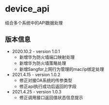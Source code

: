 # device_api
结合多个系统中的API数据处理
## 版本信息

* 2020.10.2   - version 1.0.1
  *  新增华为防火墙端口映射处理
  *  新增华为防火墙策略处理
  *  新增Sangfor上网行为管理的mac/ip绑定处理
* 2021.4.15   - version 1.0.2
  *  修正对接OA系统的传参类型
  *  修正api执行成功后返回的字段
* 2021.4.25   - version 1.0.3
  *  修正调用接口返回值状态信息提示
